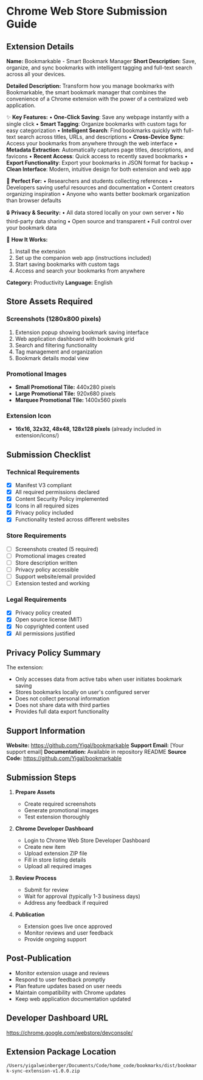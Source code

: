 # Chrome Web Store Submission Guide

## Extension Details

**Name:** Bookmarkable - Smart Bookmark Manager
**Short Description:** Save, organize, and sync bookmarks with intelligent tagging and full-text search across all your devices.

**Detailed Description:**
Transform how you manage bookmarks with Bookmarkable, the smart bookmark manager that combines the convenience of a Chrome extension with the power of a centralized web application.

✨ **Key Features:**
• **One-Click Saving**: Save any webpage instantly with a single click
• **Smart Tagging**: Organize bookmarks with custom tags for easy categorization
• **Intelligent Search**: Find bookmarks quickly with full-text search across titles, URLs, and descriptions
• **Cross-Device Sync**: Access your bookmarks from anywhere through the web interface
• **Metadata Extraction**: Automatically captures page titles, descriptions, and favicons
• **Recent Access**: Quick access to recently saved bookmarks
• **Export Functionality**: Export your bookmarks in JSON format for backup
• **Clean Interface**: Modern, intuitive design for both extension and web app

🎯 **Perfect For:**
• Researchers and students collecting references
• Developers saving useful resources and documentation
• Content creators organizing inspiration
• Anyone who wants better bookmark organization than browser defaults

🔒 **Privacy & Security:**
• All data stored locally on your own server
• No third-party data sharing
• Open source and transparent
• Full control over your bookmark data

🚀 **How It Works:**
1. Install the extension
2. Set up the companion web app (instructions included)
3. Start saving bookmarks with custom tags
4. Access and search your bookmarks from anywhere

**Category:** Productivity
**Language:** English

## Store Assets Required

### Screenshots (1280x800 pixels)
1. Extension popup showing bookmark saving interface
2. Web application dashboard with bookmark grid
3. Search and filtering functionality
4. Tag management and organization
5. Bookmark details modal view

### Promotional Images
- **Small Promotional Tile:** 440x280 pixels
- **Large Promotional Tile:** 920x680 pixels  
- **Marquee Promotional Tile:** 1400x560 pixels

### Extension Icon
- **16x16, 32x32, 48x48, 128x128 pixels** (already included in extension/icons/)

## Submission Checklist

### Technical Requirements
- [x] Manifest V3 compliant
- [x] All required permissions declared
- [x] Content Security Policy implemented
- [x] Icons in all required sizes
- [x] Privacy policy included
- [x] Functionality tested across different websites

### Store Requirements
- [ ] Screenshots created (5 required)
- [ ] Promotional images created
- [ ] Store description written
- [ ] Privacy policy accessible
- [ ] Support website/email provided
- [ ] Extension tested and working

### Legal Requirements
- [x] Privacy policy created
- [x] Open source license (MIT)
- [x] No copyrighted content used
- [x] All permissions justified

## Privacy Policy Summary

The extension:
- Only accesses data from active tabs when user initiates bookmark saving
- Stores bookmarks locally on user's configured server
- Does not collect personal information
- Does not share data with third parties
- Provides full data export functionality

## Support Information

**Website:** https://github.com/Yigal/bookmarkable
**Support Email:** [Your support email]
**Documentation:** Available in repository README
**Source Code:** https://github.com/Yigal/bookmarkable

## Submission Steps

1. **Prepare Assets**
   - Create required screenshots
   - Generate promotional images
   - Test extension thoroughly

2. **Chrome Developer Dashboard**
   - Login to Chrome Web Store Developer Dashboard
   - Create new item
   - Upload extension ZIP file
   - Fill in store listing details
   - Upload all required images

3. **Review Process**
   - Submit for review
   - Wait for approval (typically 1-3 business days)
   - Address any feedback if required

4. **Publication**
   - Extension goes live once approved
   - Monitor reviews and user feedback
   - Provide ongoing support

## Post-Publication

- Monitor extension usage and reviews
- Respond to user feedback promptly
- Plan feature updates based on user needs
- Maintain compatibility with Chrome updates
- Keep web application documentation updated

## Developer Dashboard URL
https://chrome.google.com/webstore/devconsole/

## Extension Package Location
`/Users/yigalweinberger/Documents/Code/home_code/bookmarks/dist/bookmark-sync-extension-v1.0.0.zip`
